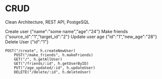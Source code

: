 # CRUD
Clean Architecture, REST API, PostgeSQL

Create user {"name":"some name","age":"24"}
Make friends {"source_id":"1","target_id":"2"}
Update user age {"id":"1","new_age":"28"}
Delete User {"id":"1"}



    POST("/create", h.createNewUser)
		POST("/make_friends", h.makeFriends)
		GET("/", h.getAllUser)
		GET("/friends/:id", h.getUserByID)
		PUT("/age_updated/:id", h.updateUser)
		DELETE("/delete/:id", h.deleteUser)
